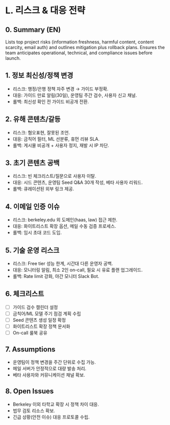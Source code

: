 # L. 리스크 & 대응 전략

## 0. Summary (EN)
Lists top project risks (information freshness, harmful content, content scarcity, email auth) and outlines mitigation plus rollback plans. Ensures the team anticipates operational, technical, and compliance issues before launch.

## 1. 정보 최신성/정책 변경
- 리스크: 행정/은행 정책 자주 변경 → 가이드 부정확.  
- 대응: 가이드 만료 알림(30일), 운영팀 주간 검수, 사용자 신고 채널.  
- 롤백: 최신성 확인 전 가이드 비공개 전환.

## 2. 유해 콘텐츠/갈등
- 리스크: 혐오표현, 잘못된 조언.  
- 대응: 금칙어 필터, ML 선분류, 휴먼 리뷰 SLA.  
- 롤백: 게시물 비공개 + 사용자 정지, 재발 시 IP 차단.

## 3. 초기 콘텐츠 공백
- 리스크: 빈 체크리스트/질문으로 사용자 이탈.  
- 대응: 시드 콘텐츠, 운영팀 Seed Q&A 30개 작성, 베타 사용자 리워드.  
- 롤백: 큐레이션된 외부 링크 제공.

## 4. 이메일 인증 이슈
- 리스크: berkeley.edu 외 도메인(haas, law) 접근 제한.  
- 대응: 화이트리스트 확장 옵션, 메일 수동 검증 프로세스.  
- 롤백: 임시 초대 코드 도입.

## 5. 기술 운영 리스크
- 리스크: Free tier 성능 한계, 시간대 다른 운영자 공백.  
- 대응: 모니터링 알림, 최소 2인 on-call, 필요 시 유료 플랜 업그레이드.  
- 롤백: Rate limit 강화, 야간 모니터 Slack Bot.

## 6. 체크리스트
- [ ] 가이드 검수 캘린더 설정
- [ ] 금칙어/ML 모델 주기 점검 계획 수립
- [ ] Seed 콘텐츠 생성 일정 확정
- [ ] 화이트리스트 확장 정책 문서화
- [ ] On-call 룰북 공유

## 7. Assumptions
- 운영팀이 정책 변경을 주간 단위로 수집 가능.  
- 메일 서버가 안정적으로 대량 발송 처리.  
- 베타 사용자와 커뮤니케이션 채널 확보.

## 8. Open Issues
- Berkeley 이외 타학교 확장 시 정책 차이 대응.  
- 법무 검토 리소스 확보.  
- 긴급 상황(안전 이슈) 대응 프로토콜 수립.
